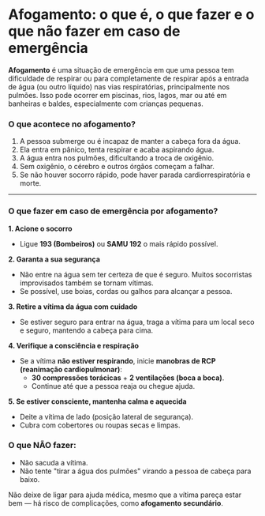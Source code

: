 # Afogamento: o que é, o que fazer e o que não fazer em caso de emergência

**Afogamento** é uma situação de emergência em que uma pessoa tem dificuldade de respirar ou para completamente de respirar após a entrada de água (ou outro líquido) nas vias respiratórias, principalmente nos pulmões. Isso pode ocorrer em piscinas, rios, lagos, mar ou até em banheiras e baldes, especialmente com crianças pequenas.

### **O que acontece no afogamento?**

1. A pessoa submerge ou é incapaz de manter a cabeça fora da água.
2. Ela entra em pânico, tenta respirar e acaba aspirando água.
3. A água entra nos pulmões, dificultando a troca de oxigênio.
4. Sem oxigênio, o cérebro e outros órgãos começam a falhar.
5. Se não houver socorro rápido, pode haver parada cardiorrespiratória e morte.

---

### **O que fazer em caso de emergência por afogamento?**

**1. Acione o socorro**

- Ligue **193 (Bombeiros)** ou **SAMU 192** o mais rápido possível.

**2. Garanta a sua segurança**

- Não entre na água sem ter certeza de que é seguro. Muitos socorristas improvisados também se tornam vítimas.
- Se possível, use boias, cordas ou galhos para alcançar a pessoa.

**3. Retire a vítima da água com cuidado**

- Se estiver seguro para entrar na água, traga a vítima para um local seco e seguro, mantendo a cabeça para cima.

**4. Verifique a consciência e respiração**

- Se a vítima **não estiver respirando**, inicie **manobras de RCP (reanimação cardiopulmonar)**:
    - **30 compressões torácicas** + **2 ventilações (boca a boca)**.
    - Continue até que a pessoa reaja ou chegue ajuda.

**5. Se estiver consciente, mantenha calma e aquecida**

- Deite a vítima de lado (posição lateral de segurança).
- Cubra com cobertores ou roupas secas e limpas.


### **O que NÃO fazer:**

- Não sacuda a vítima.
- Não tente "tirar a água dos pulmões" virando a pessoa de cabeça para baixo.

Não deixe de ligar para ajuda médica, mesmo que a vítima pareça estar bem — há risco de complicações, como **afogamento secundário**.

